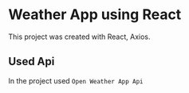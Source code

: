 # Weather App using React

This project was created with React, Axios.

## Used Api

In the project used `Open Weather App Api`
